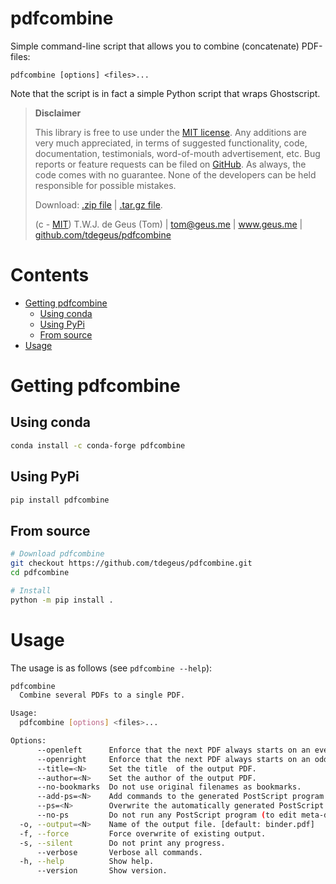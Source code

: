 # pdfcombine

Simple command-line script that allows you to combine (concatenate) PDF-files:

```none
pdfcombine [options] <files>...
```

Note that the script is in fact a simple Python script that wraps Ghostscript. 

>   **Disclaimer**
>   
>   This library is free to use under the [MIT license](https://github.com/tdegeus/pdfcombine/blob/master/LICENSE). Any additions are very much appreciated, in terms of suggested functionality, code, documentation, testimonials, word-of-mouth advertisement, etc. Bug reports or feature requests can be filed on [GitHub](https://github.com/tdegeus/pdfcombine). As always, the code comes with no guarantee. None of the developers can be held responsible for possible mistakes.
>   
>   Download: [.zip file](https://github.com/tdegeus/pdfcombine/zipball/master) | [.tar.gz file](https://github.com/tdegeus/pdfcombine/tarball/master).
>   
>   (c - [MIT](https://github.com/tdegeus/pdfcombine/blob/master/LICENSE)) T.W.J. de Geus (Tom) | tom@geus.me | www.geus.me | [github.com/tdegeus/pdfcombine](https://github.com/tdegeus/pdfcombine)

# Contents

<!-- MarkdownTOC -->

- [Getting pdfcombine](#getting-pdfcombine)
  - [Using conda](#using-conda)
  - [Using PyPi](#using-pypi)
  - [From source](#from-source)
- [Usage](#usage)

<!-- /MarkdownTOC -->

# Getting pdfcombine

## Using conda

```bash
conda install -c conda-forge pdfcombine
```

## Using PyPi

```bash
pip install pdfcombine
```

## From source

```bash
# Download pdfcombine
git checkout https://github.com/tdegeus/pdfcombine.git
cd pdfcombine

# Install
python -m pip install .
```

# Usage

The usage is as follows (see `pdfcombine --help`):

```bash
pdfcombine
  Combine several PDFs to a single PDF.

Usage:
  pdfcombine [options] <files>...

Options:
      --openleft      Enforce that the next PDF always starts on an even page.
      --openright     Enforce that the next PDF always starts on an odd page.
      --title=<N>     Set the title  of the output PDF.
      --author=<N>    Set the author of the output PDF.
      --no-bookmarks  Do not use original filenames as bookmarks.
      --add-ps=<N>    Add commands to the generated PostScript program (inspect using '--verbose').
      --ps=<N>        Overwrite the automatically generated PostScript program.
      --no-ps         Do not run any PostScript program (to edit meta-data).
  -o, --output=<N>    Name of the output file. [default: binder.pdf]
  -f, --force         Force overwrite of existing output.
  -s, --silent        Do not print any progress.
      --verbose       Verbose all commands.
  -h, --help          Show help.
      --version       Show version.
```

